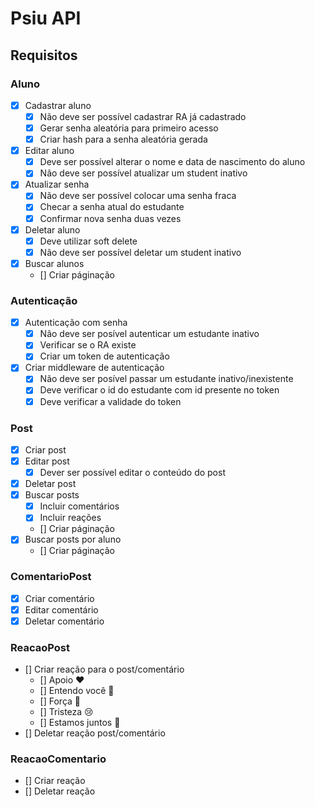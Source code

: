 # Psiu API

## Requisitos

### Aluno

- [x] Cadastrar aluno
  - [x] Não deve ser possível cadastrar RA já cadastrado
  - [x] Gerar senha aleatória para primeiro acesso
  - [x] Criar hash para a senha aleatória gerada

- [x] Editar aluno
  - [x] Deve ser possível alterar o nome e data de nascimento do aluno
  - [x] Não deve ser possível atualizar um student inativo
  
- [x] Atualizar senha
  - [x] Não deve ser possível colocar uma senha fraca
  - [x] Checar a senha atual do estudante
  - [x] Confirmar nova senha duas vezes

- [x] Deletar aluno
  - [x] Deve utilizar soft delete
  - [x] Não deve ser possível deletar um student inativo
  
- [x] Buscar alunos
  - [] Criar páginação

### Autenticação

- [x] Autenticação com senha
  - [x] Não deve ser posível autenticar um estudante inativo
  - [x] Verificar se o RA existe
  - [x] Criar um token de autenticação
- [x] Criar middleware de autenticação
  - [x] Não deve ser posível passar um estudante inativo/inexistente 
  - [x] Deve verificar o id do estudante com id presente no token
  - [x] Deve verificar a validade do token

### Post

- [x] Criar post
- [x] Editar post
  - [x] Dever ser possível editar o conteúdo do post
- [x] Deletar post
- [x] Buscar posts
  - [x] Incluir comentários
  - [x] Incluir reações
  - [] Criar páginação
- [x] Buscar posts por aluno
  - [] Criar páginação

### ComentarioPost

- [x] Criar comentário
- [x] Editar comentário
- [x] Deletar comentário

### ReacaoPost

- [] Criar reação para o post/comentário
  - [] Apoio ❤️
  - [] Entendo você 👐
  - [] Força 💪
  - [] Tristeza 😢
  - [] Estamos juntos 🤝
- [] Deletar reação post/comentário

### ReacaoComentario

- [] Criar reação
- [] Deletar reação
